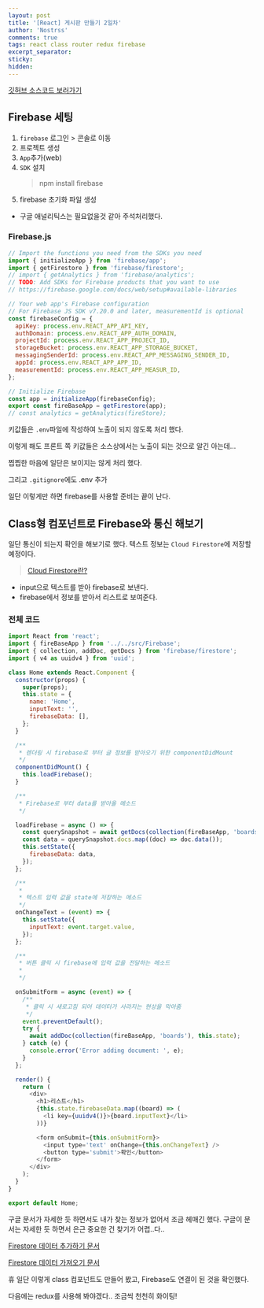 ```yaml
---
layout: post
title: '[React] 게시판 만들기 2일차'
author: 'Nostrss'
comments: true
tags: react class router redux firebase
excerpt_separator:
sticky:
hidden:
---
```


[깃허브 소스코드 보러가기](https://github.com/nostrss/react-class-redux/tree/f974f60e10f15320c739c64bc65c9b47e90d5d5c)

## Firebase 세팅

1. `firebase` 로그인 > 콘솔로 이동
2. 프로젝트 생성
3. `App`추가(web)
4. `SDK` 설치
   > npm install firebase
5. firebase 초기화 파일 생성

- 구글 애널리틱스는 필요없을것 같아 주석처리했다.

### Firebase.js

```javascript
// Import the functions you need from the SDKs you need
import { initializeApp } from 'firebase/app';
import { getFirestore } from 'firebase/firestore';
// import { getAnalytics } from 'firebase/analytics';
// TODO: Add SDKs for Firebase products that you want to use
// https://firebase.google.com/docs/web/setup#available-libraries

// Your web app's Firebase configuration
// For Firebase JS SDK v7.20.0 and later, measurementId is optional
const firebaseConfig = {
  apiKey: process.env.REACT_APP_API_KEY,
  authDomain: process.env.REACT_APP_AUTH_DOMAIN,
  projectId: process.env.REACT_APP_PROJECT_ID,
  storageBucket: process.env.REACT_APP_STORAGE_BUCKET,
  messagingSenderId: process.env.REACT_APP_MESSAGING_SENDER_ID,
  appId: process.env.REACT_APP_APP_ID,
  measurementId: process.env.REACT_APP_MEASUR_ID,
};

// Initialize Firebase
const app = initializeApp(firebaseConfig);
export const fireBaseApp = getFirestore(app);
// const analytics = getAnalytics(fireStore);
```

키값들은 `.env`파일에 작성하여 노출이 되지 않도록 처리 했다.

이렇게 해도 프론트 쪽 키값들은 소스상에서는 노출이 되는 것으로 알긴 아는데...

찝찝한 마음에 일단은 보이지는 않게 처리 했다.

그리고 `.gitignore`에도 .env 추가

일단 이렇게만 하면 firebase를 사용할 준비는 끝이 난다.

## Class형 컴포넌트로 Firebase와 통신 해보기

일단 통신이 되는지 확인을 해보기로 했다.
텍스트 정보는 `Cloud Firestore`에 저장할 예정이다.

> [Cloud Firestore란?](!https://firebase.google.com/docs/firestore?hl=ko&authuser=0)

- input으로 텍스트를 받아 firebase로 보낸다.
- firebase에서 정보를 받아서 리스트로 보여준다.

### 전체 코드

```javascript
import React from 'react';
import { fireBaseApp } from '../../src/Firebase';
import { collection, addDoc, getDocs } from 'firebase/firestore';
import { v4 as uuidv4 } from 'uuid';

class Home extends React.Component {
  constructor(props) {
    super(props);
    this.state = {
      name: 'Home',
      inputText: '',
      firebaseData: [],
    };
  }

  /**
   * 렌더링 시 firebase로 부터 글 정보를 받아오기 위한 componentDidMount
   */
  componentDidMount() {
    this.loadFirebase();
  }

  /**
   * Firebase로 부터 data를 받아올 메소드
   */

  loadFirebase = async () => {
    const querySnapshot = await getDocs(collection(fireBaseApp, 'boards'));
    const data = querySnapshot.docs.map((doc) => doc.data());
    this.setState({
      firebaseData: data,
    });
  };

  /**
   *
   * 텍스트 입력 값을 state에 저장하는 메소드
   */
  onChangeText = (event) => {
    this.setState({
      inputText: event.target.value,
    });
  };

  /**
   * 버튼 클릭 시 firebase에 입력 값을 전달하는 메소드
   *
   */

  onSubmitForm = async (event) => {
    /**
     * 클릭 시 새로고침 되어 데이터가 사라지는 현상을 막아줌
     */
    event.preventDefault();
    try {
      await addDoc(collection(fireBaseApp, 'boards'), this.state);
    } catch (e) {
      console.error('Error adding document: ', e);
    }
  };

  render() {
    return (
      <div>
        <h1>리스트</h1>
        {this.state.firebaseData.map((board) => (
          <li key={uuidv4()}>{board.inputText}</li>
        ))}

        <form onSubmit={this.onSubmitForm}>
          <input type='text' onChange={this.onChangeText} />
          <button type='submit'>확인</button>
        </form>
      </div>
    );
  }
}

export default Home;
```

구글 문서가 자세한 듯 하면서도 내가 찾는 정보가 없어서 조금 헤매긴 했다. 구글이 문서는 자세한 듯 하면서 은근 중요한 건 찾기가 어렵..다..

[Firestore 데이터 추가하기 문서](https://firebase.google.com/docs/firestore/manage-data/add-data?hl=ko&authuser=0)

[Firestore 데이터 가져오기 문서](https://firebase.google.com/docs/firestore/query-data/get-data?hl=ko&authuser=0)

휴 일단 이렇게 class 컴포넌트도 만들어 봤고, Firebase도 연결이 된 것을 확인했다.

다음에는 redux를 사용해 봐야겠다.. 조금씩 천천히 화이팅!
